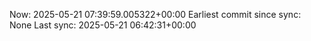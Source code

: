Now: 2025-05-21 07:39:59.005322+00:00 Earliest commit since sync: None Last sync: 2025-05-21 06:42:31+00:00
